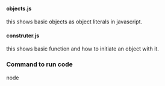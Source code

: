 #### objects.js
this shows basic objects as object literals in javascript.

#### construter.js
this shows basic function and how to initiate an object with it.

### Command to run code
node <filename>
